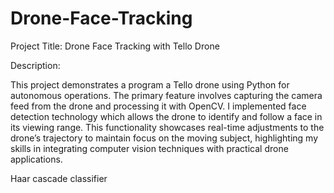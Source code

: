 # Drone-Face-Tracking
Project Title: Drone Face Tracking with Tello Drone

Description:

This project demonstrates a program a Tello drone using Python for autonomous operations. The primary feature involves capturing the camera feed from the drone and processing it with OpenCV. I implemented face detection technology which allows the drone to identify and follow a face in its viewing range. This functionality showcases real-time adjustments to the drone’s trajectory to maintain focus on the moving subject, highlighting my skills in integrating computer vision techniques with practical drone applications.

Haar cascade classifier

